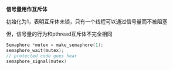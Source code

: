 **信号量用作互斥体**

初始化为1，表明互斥体未锁，只有一个线程可以通过信号量而不被阻塞

但，信号量的行为和pthread互斥体不完全相同

```c
Semaphore *mutex = make_semaphore(1);
semaphore_wait(mutex);
// protected code goes hear
semaphore_signal(mutex)
```

